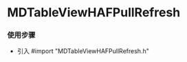 MDTableViewHAFPullRefresh
=========================

### 使用步骤

- 引入
#import "MDTableViewHAFPullRefresh.h"